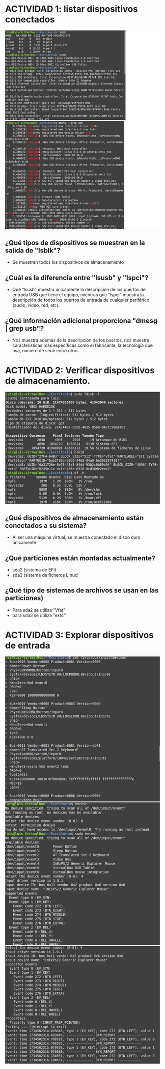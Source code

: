 # ACTIVIDAD 1: listar dispositivos conectados

![Texto en consola para el comando "lsblk"](../Imagenes/Actividad1.jpg)
![Texto en consola para el comando "lsblk"](../Imagenes/Actividad1a.jpg)

## ¿Qué tipos de dispositivos se muestran en la salida de "lsblk"?
* Se muestran todos los dispositivos de almacenamiento

## ¿Cuál es la diferencia entre "lsusb" y "lspci"?
* Qué "lsusb" muestra únicamente la descripción de los puertos de entrada USB que tiene el equipo, mientras que "lspci" muestra la descripción de todos los puertos de entrada de cualquier periférico (audio, video, red, etc).

## ¿Qué información adicional proporciona "dmesg | grep usb"?
* Nos muestra además de la descripción de los puertos, nos muestra características más específicas como el fabricante, la tecnología que usa, numero de serie entre otros.

# ACTIVIDAD 2: Verificar dispositivos de almacenamiento.

![Texto en consola para el comando "lsblk"](../Imagenes/Actividad2.jpg)

## ¿Qué dispositivos de almacenamiento están conectados a su sistema?
* Al ser una máquina virtual, se muestra conectado el disco duro únicamente

## ¿Qué particiones están montadas actualmente?
* sda2 (sistema de EFI)
* sda3 (sistema de ficheros Linux)

## ¿Qué tipo de sistemas de archivos se usan en las particiones)
* Para sda2 se utiliza "Vfat"
* para sda3 se utiliza "ext4"

# ACTIVIDAD 3: Explorar dispositivos de entrada
![Texto en consola para el comando "lsblk"](../Imagenes/Actividad3.jpg)
![Texto en consola para el comando "lsblk"](../Imagenes/Actividad3a.jpg)
![Texto en consola para el comando "lsblk"](../Imagenes/Actividad3b.jpg)
